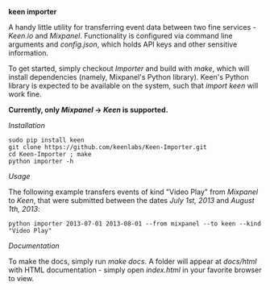 **keen importer**

A handy little utility for transferring event data between two
fine services - *Keen.io* and *Mixpanel*. Functionality is configured
via command line arguments and *config.json*, which holds API keys
and other sensitive information.

To get started, simply checkout *Importer* and build with *make*,
which will install dependencies (namely, Mixpanel's Python library).
Keen's Python library is expected to be available on the system,
such that *import keen* will work fine.

**Currently, only *Mixpanel* -> *Keen* is supported.**


*Installation*

	sudo pip install keen
	git clone https://github.com/keenlabs/Keen-Importer.git
	cd Keen-Importer ; make
	python importer -h


*Usage*

The following example transfers events of kind "Video Play" from
*Mixpanel* to *Keen*, that were submitted between the dates
*July 1st, 2013* and *August 1th, 2013*:

	python importer 2013-07-01 2013-08-01 --from mixpanel --to keen --kind "Video Play"


*Documentation*

To make the docs, simply run *make docs*. A folder will appear
at *docs/html* with HTML documentation - simply open *index.html*
in your favorite browser to view.